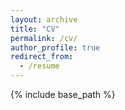 ```yaml
---
layout: archive
title: "CV"
permalink: /cv/
author_profile: true
redirect_from:
  - /resume
---
```


{% include base_path %}

<!-- <iframe src="https://docs.google.com/document/d/e/2PACX-1vSKLBCog_f5cGN3jv6kk5ZwvsdER5ZrHdgUpla_ydHHDk4nBO2emueWTTDw94i483Q4VX8nrzIWddYs/pub?embedded=true" width="100%" height=1200></iframe>-->
 <object data="../files/Vinehout_Resume_2022.pdf#toolbar=0&navpanes=0&scrollbar=0" width="100%" height="120%" type='application/pdf'></object>

